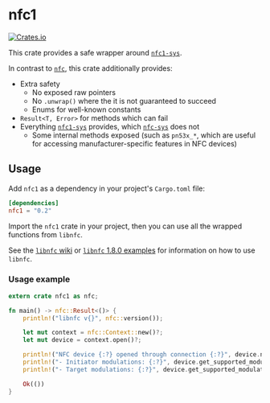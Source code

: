 # nfc1
[![Crates.io](https://img.shields.io/crates/v/nfc1)](https://crates.io/crates/nfc1)

This crate provides a safe wrapper around [`nfc1-sys`](https://github.com/alexrsagen/nfc1-sys).

In contrast to [`nfc`](https://github.com/dsgriffin/nfc), this crate additionally provides:
- Extra safety
	- No exposed raw pointers
	- No `.unwrap()` where the it is not guaranteed to succeed
	- Enums for well-known constants
- `Result<T, Error>` for methods which can fail
- Everything  [`nfc1-sys`](https://github.com/alexrsagen/nfc1-sys) provides, which [`nfc-sys`](https://github.com/dsgriffin/nfc-sys) does not
	- Some internal methods exposed (such as `pn53x_*`, which are useful for accessing manufacturer-specific features in NFC devices)

## Usage
Add `nfc1` as a dependency in your project's `Cargo.toml` file:
```toml
[dependencies]
nfc1 = "0.2"
```

Import the `nfc1` crate in your project, then you can use all the wrapped functions from `libnfc`.

See the [`libnfc` wiki](https://github.com/nfc-tools/libnfc/wiki) or [`libnfc` 1.8.0 examples](https://github.com/nfc-tools/libnfc/tree/libnfc-1.8.0/examples) for information on how to use `libnfc`.

### Usage example
```rust
extern crate nfc1 as nfc;

fn main() -> nfc::Result<()> {
	println!("libnfc v{}", nfc::version());

	let mut context = nfc::Context::new()?;
	let mut device = context.open()?;

	println!("NFC device {:?} opened through connection {:?}", device.name(), device.connstring());
	println!("- Initiator modulations: {:?}", device.get_supported_modulation(nfc::Mode::Initiator)?);
	println!("- Target modulations: {:?}", device.get_supported_modulation(nfc::Mode::Target)?);

	Ok(())
}
```
